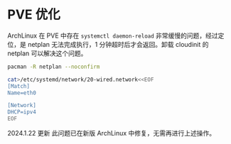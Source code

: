 # PVE 优化

ArchLinux 在 PVE 中存在 `systemctl daemon-reload` 非常缓慢的问题，经过定位，是 netplan 无法完成执行，1 分钟超时后才会返回。卸载 cloudinit 的 netplan 可以解决这个问题。

```sh
pacman -R netplan --noconfirm

cat>/etc/systemd/network/20-wired.network<<EOF
[Match]
Name=eth0

[Network]
DHCP=ipv4
EOF
```

2024.1.22 更新 此问题已在新版 ArchLinux 中修复，无需再进行上述操作。
